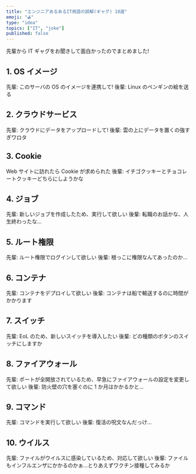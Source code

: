 ```yaml
---
title: "エンジニアあるあるIT用語の誤解(ギャグ) 10選"
emoji: "⛳"
type: "idea"
topics: ["IT", "joke"]
published: false
---
```


先輩から IT ギャグをお聞きして面白かったのでまとめました!

## 1. OS イメージ

先輩: このサーバの OS のイメージを連携して!
後輩: Linux のペンギンの絵を送る

## 2. クラウドサービス

先輩: クラウドにデータをアップロードして!
後輩: 雲の上にデータを置くの強すぎワロタ

## 3. Cookie

Web サイトに訪れたら Cookie が求められた
後輩: イチゴクッキーとチョコレートクッキーどちらにしようかな

## 4. ジョブ

先輩: 新しいジョブを作成したため、実行して欲しい
後輩: 転職のお話かな、人生終わったな…

## 5. ルート権限

先輩: ルート権限でログインして欲しい
後輩: 根っこに権限なんてあったのか…

## 6. コンテナ

先輩: コンテナをデプロイして欲しい
後輩: コンテナは船で輸送するのに時間がかかります

## 7. スイッチ

先輩: EoL のため、新しいスイッチを導入したい
後輩: どの種類のボタンのスイッチにしますか

## 8. ファイアウォール

先輩: ポートが全開放されているため、早急にファイアウォールの設定を変更して欲しい
後輩: 防火壁の穴を塞ぐのに 1 か月はかかるかと…

## 9. コマンド

先輩: コマンドを実行して欲しい
後輩: 復活の呪文なんだっけ…

## 10. ウイルス

先輩: ファイルがウイルスに感染しているため、対応して欲しい
後輩: ファイルもインフルエンザにかかるのかぁ…とりあえずワクチン接種してみるか
